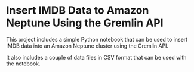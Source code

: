 # Insert IMDB Data to Amazon Neptune Using the Gremlin API
This project includes a simple Python notebook that can be used to insert IMDB data into an Amazon Neptune cluster using the Gremlin API.

It also includes a couple of data files in CSV format that can be used with the notebook.

